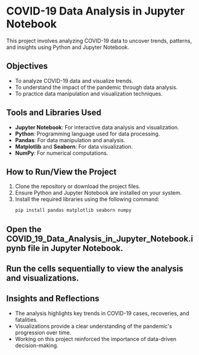 # COVID-19 Data Analysis in Jupyter Notebook

This project involves analyzing COVID-19 data to uncover trends, patterns, and insights using Python and Jupyter Notebook.

## Objectives

- To analyze COVID-19 data and visualize trends.
- To understand the impact of the pandemic through data analysis.
- To practice data manipulation and visualization techniques.

## Tools and Libraries Used

- **Jupyter Notebook**: For interactive data analysis and visualization.
- **Python**: Programming language used for data processing.
- **Pandas**: For data manipulation and analysis.
- **Matplotlib** and **Seaborn**: For data visualization.
- **NumPy**: For numerical computations.

## How to Run/View the Project

1. Clone the repository or download the project files.
2. Ensure Python and Jupyter Notebook are installed on your system.
3. Install the required libraries using the following command:
   ```bash
   pip install pandas matplotlib seaborn numpy


## Open the COVID_19_Data_Analysis_in_Jupyter_Notebook.ipynb file in Jupyter Notebook.
## Run the cells sequentially to view the analysis and visualizations.


## Insights and Reflections
- The analysis highlights key trends in COVID-19 cases, recoveries, and fatalities.
- Visualizations provide a clear understanding of the pandemic's progression over time.
- Working on this project reinforced the importance of data-driven decision-making.
